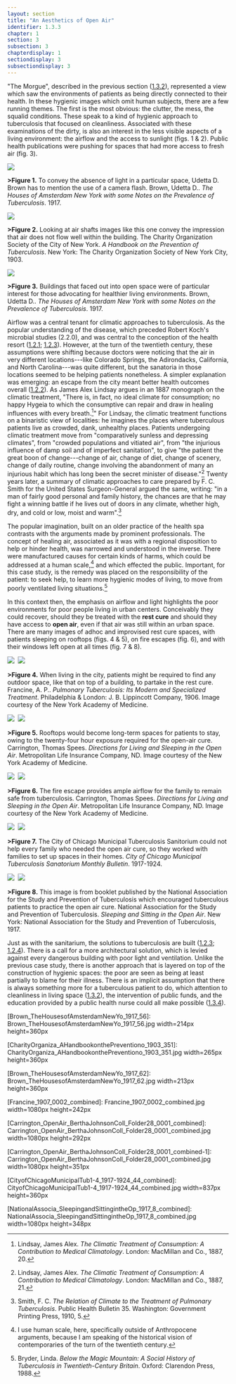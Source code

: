 ```yaml
---
layout: section
title: "An Aesthetics of Open Air"
identifier: 1.3.3
chapter: 1
section: 3
subsection: 3
chapterdisplay: 1
sectiondisplay: 3
subsectiondisplay: 3
---
```


"The Morgue", described in the previous section ([1.3.2](https://tuberculosisspecimen.github.io/diss/dissertation/1_3_2.html)), represented a view which saw the environments of patients as being directly connected to their health. In these hygienic images which omit human subjects, there are a few running themes. The first is the most obvious: the clutter, the mess, the squalid conditions. These speak to a kind of hygienic approach to tuberculosis that focused on cleanliness. Associated with these examinations of the dirty, is also an interest in the less visible aspects of a living environment: the airflow and the access to sunlight (figs. 1 & 2). Public health publications were pushing for spaces that had more access to fresh air (fig. 3).

<img id="Brown_TheHousesofAmsterdamNewYo_1917_56" src="{{ site.baseurl }}/assets/img/Brown_TheHousesofAmsterdamNewYo_1917_56.jpg">

**>Figure 1.** To convey the absence of light in a particular space, Udetta D. Brown has to mention the use of a camera flash. Brown, Udetta D.. *The Houses of Amsterdam New York with some Notes on the Prevalence of Tuberculosis*. 1917.

<img id="CharityOrganiza_AHandbookonthePreventiono_1903_351" src="{{ site.baseurl }}/assets/img/CharityOrganiza_AHandbookonthePreventiono_1903_351.jpg">

**>Figure 2.** Looking at air shafts images like this one convey the impression that air does not flow well within the building. The Charity Organization Society of the City of New York. *A Handbook on the Prevention of Tuberculosis*. New York: The Charity Organization Society of New York City, 1903.

<img id="Brown_TheHousesofAmsterdamNewYo_1917_62" src="{{ site.baseurl }}/assets/img/Brown_TheHousesofAmsterdamNewYo_1917_62.jpg">

**>Figure 3.** Buildings that faced out into open space were of particular interest for those advocating for healthier living environments. Brown, Udetta D.. *The Houses of Amsterdam New York with some Notes on the Prevalence of Tuberculosis*. 1917.

Airflow was a central tenant for climatic approaches to tuberculosis. As the popular understanding of the disease, which preceded Robert Koch's microbial studies (2.2.0), and was central to the conception of the health resort ([1.2.1](https://tuberculosisspecimen.github.io/diss/dissertation/1_2_1.html); [1.2.3](https://tuberculosisspecimen.github.io/diss/dissertation/1_2_3.html)).  However, at the turn of the twentieth century, these assumptions were shifting because doctors were noticing that the air in very different locations---like Colorado Springs, the Adirondacks,  California, and North Carolina---was quite different, but the sanatoria in those locations seemed to be helping patients nonetheless. A simpler explanation was emerging: an escape from the city meant better health outcomes overall ([1.2.2](https://tuberculosisspecimen.github.io/diss/dissertation/1_2_2.html)). As James Alex Lindsay argues in an 1887 monograph on the climatic treatment, "There is, in fact, no ideal climate for consumption; no happy Hygeia to which the consumptive can repair and draw in healing influences with every breath.[^fn1]" For Lindsay, the climatic treatment functions on a binaristic view of localities: he imagines the places where tuberculous patients live as crowded, dank, unhealthy places. Patients undergoing climatic treatment move from "comparatively sunless and depressing climates", from "crowded populations and vitiated air", from "the injurious influence of damp soil and of imperfect sanitation", to give "the patient the great boon of change---change of air, change of diet, change of scenery, change of daily routine, change involving the abandonment of many an injurious habit which has long been the secret minister of disease."[^fn2] Twenty years later, a summary of climatic approaches to care prepared by F. C. Smith for the United States Surgeon-General argued the same, writing: "in a man of fairly good personal and family history, the chances are that he may fight a winning battle if he lives out of doors in any climate, whether high, dry, and cold or low, moist and warm".[^fn3]

The popular imagination, built on an older practice of the health spa contrasts with the arguments made by prominent professionals. The concept of healing air, associated as it was with a regional disposition to help or hinder health, was narrowed and understood in the inverse. There were manufactured causes for certain kinds of harms, which could be addressed at a human scale,[^fn4] and which effected the public. Important, for this case study, is the remedy was placed on the responsibility of the patient: to seek help, to learn more hygienic modes of living, to move from poorly ventilated living situations.[^fn5]

In this context then, the emphasis on airflow and light highlights the poor environments for poor people living in urban centers. Conceivably they could recover, should they be treated with the <span data-tooltip aria-haspopup="true" class="has-tip" data-disable-hover="false" tabindex="1" title="The rest cure was an approach to tuberculosis where patients were encouraged to do as little as possible and rest to recover their energy. It was regularly practiced along side the open air cure."><b>rest cure</b></span> and should they have access to <span data-tooltip aria-haspopup="true" class="has-tip" data-disable-hover="false" tabindex="1" title="The open air approach to treating tuberculosis focused on the constant flow of fresh air. It was often paired with the rest cure."><b>open air</b></span>, even if that air was still within an urban space. There are many images of adhoc and improvised rest cure spaces, with patients sleeping on rooftops (figs. 4 & 5), on fire escapes (fig. 6), and with their windows left open at all times (fig. 7 & 8).

<img id="Carrington_OpenAir_BerthaJohnsonColl_Folder28_0001b" class="opaque" src="{{ site.baseurl }}/assets/img/Carrington_OpenAir_BerthaJohnsonColl_Folder28_0001b_full.jpg">

<img id="Carrington_OpenAir_BerthaJohnsonColl_Folder28_0001b=-2Carrington_OpenAir_BerthaJohnsonColl_Folder28_0001b.jpg">

<img id="Carrington_OpenAir_BerthaJohnsonColl_Folder28_0001b" class="partially-opaque" src="{{ site.baseurl }}/assets/img/Carrington_OpenAir_BerthaJohnsonColl_Folder28_0001b_partial.jpg">

**>Figure 4.** When living in the city, patients might be required to find any outdoor space, like that on top of a building, to partake in the rest cure. Francine, A. P.. *Pulmonary Tuberculosis: Its Modern and Specialized Treatment*. Philadelphia & London: J. B. Lippincott Company, 1906. Image courtesy of the New York Academy of Medicine.

<img id="CityofChicagoMunicipalTub1-4_1917-1924_44" class="opaque" src="{{ site.baseurl }}/assets/img/CityofChicagoMunicipalTub1-4_1917-1924_44_full.jpg">

<img id="CityofChicagoMunicipalTub1-4_1917-1924_44=-2CityofChicagoMunicipalTub1-4_1917-1924_44.jpg">

<img id="CityofChicagoMunicipalTub1-4_1917-1924_44" class="partially-opaque" src="{{ site.baseurl }}/assets/img/CityofChicagoMunicipalTub1-4_1917-1924_44_partial.jpg">

**>Figure 5.** Rooftops would become long-term spaces for patients to stay, owing to the twenty-four hour exposure required for the open-air cure. Carrington, Thomas Spees. *Directions for Living and Sleeping in the Open Air*. Metropolitan Life Insurance Company, ND. Image courtesy of the New York Academy of Medicine.

<img id="Carrington_OpenAir_BerthaJohnsonColl_Folder28_0001b" class="opaque" src="{{ site.baseurl }}/assets/img/Carrington_OpenAir_BerthaJohnsonColl_Folder28_0001b_full.jpg">

<img id="Carrington_OpenAir_BerthaJohnsonColl_Folder28_0001b=-2Carrington_OpenAir_BerthaJohnsonColl_Folder28_0001b.jpg">

<img id="Carrington_OpenAir_BerthaJohnsonColl_Folder28_0001b" class="partially-opaque" src="{{ site.baseurl }}/assets/img/Carrington_OpenAir_BerthaJohnsonColl_Folder28_0001b_partial.jpg">

**>Figure 6.** The fire escape provides ample airflow for the family to remain safe from tuberculosis. Carrington, Thomas Spees. *Directions for Living and Sleeping in the Open Air*. Metropolitan Life Insurance Company, ND. Image courtesy of the New York Academy of Medicine.

<img id="CityofChicagoMunicipalTub1-4_1917-1924_44" class="opaque" src="{{ site.baseurl }}/assets/img/CityofChicagoMunicipalTub1-4_1917-1924_44_full.jpg">

<img id="CityofChicagoMunicipalTub1-4_1917-1924_44=-2CityofChicagoMunicipalTub1-4_1917-1924_44.jpg">

<img id="CityofChicagoMunicipalTub1-4_1917-1924_44" class="partially-opaque" src="{{ site.baseurl }}/assets/img/CityofChicagoMunicipalTub1-4_1917-1924_44_partial.jpg">

**>Figure 7.** The City of Chicago Municipal Tuberculosis Sanitorium could not help every family who needed the open air cure, so they worked with families to set up spaces in their homes.  *City of Chicago Municipal Tuberculosis Sanatorium Monthly Bulletin*. 1917-1924.

<img id="NationalAssocia_SleepingandSittingintheOp_1917_8" class="opaque" src="{{ site.baseurl }}/assets/img/NationalAssocia_SleepingandSittingintheOp_1917_8_full.jpg">

<img id="NationalAssocia_SleepingandSittingintheOp_1917_8=-2NationalAssocia_SleepingandSittingintheOp_1917_8.jpg">

<img id="NationalAssocia_SleepingandSittingintheOp_1917_8" class="partially-opaque" src="{{ site.baseurl }}/assets/img/NationalAssocia_SleepingandSittingintheOp_1917_8_partial.jpg">

**>Figure 8.** This image is from booklet published by the National Association for the Study and Prevention of Tuberculosis which encouraged tuberculous patients to practice the open air cure. National Association for the Study and Prevention of Tuberculosis. *Sleeping and Sitting in the Open Air*. New York: National Association for the Study and Prevention of Tuberculosis, 1917.

Just as with the sanitarium, the solutions to tuberculosis are built ([1.2.3](https://tuberculosisspecimen.github.io/diss/dissertation/1_2_2.html); [1.2.4](https://tuberculosisspecimen.github.io/diss/dissertation/1_2_4.html)). There is a call for a more architectural solution, which is levied against every dangerous building with poor light and ventilation. Unlike the previous case study, there is another approach that is layered on top of the construction of hygienic spaces: the poor are seen as being at least partially to blame for their illness. There is an implicit assumption that there is always something more for a tuberculous patient to do, which attention to cleanliness in living space ([1.3.2](https://tuberculosisspecimen.github.io/diss/dissertation/1_3_2.html)), the intervention of public funds, and the education provided by a public health nurse could all make possible ([1.3.4](https://tuberculosisspecimen.github.io/diss/dissertation/1_3_4.html)).

[Brown_TheHousesofAmsterdamNewYo_1917_56]: Brown_TheHousesofAmsterdamNewYo_1917_56.jpg width=214px height=360px

[CharityOrganiza_AHandbookonthePreventiono_1903_351]: CharityOrganiza_AHandbookonthePreventiono_1903_351.jpg width=265px height=360px

[Brown_TheHousesofAmsterdamNewYo_1917_62]: Brown_TheHousesofAmsterdamNewYo_1917_62.jpg width=213px height=360px

[Francine_1907_0002_combined]: Francine_1907_0002_combined.jpg width=1080px height=242px

[Carrington_OpenAir_BerthaJohnsonColl_Folder28_0001_combined]: Carrington_OpenAir_BerthaJohnsonColl_Folder28_0001_combined.jpg width=1080px height=292px

[Carrington_OpenAir_BerthaJohnsonColl_Folder28_0001_combined-1]: Carrington_OpenAir_BerthaJohnsonColl_Folder28_0001_combined.jpg width=1080px height=351px

[CityofChicagoMunicipalTub1-4_1917-1924_44_combined]: CityofChicagoMunicipalTub1-4_1917-1924_44_combined.jpg width=837px height=360px

[NationalAssocia_SleepingandSittingintheOp_1917_8_combined]: NationalAssocia_SleepingandSittingintheOp_1917_8_combined.jpg width=1080px height=348px

[^fn1]: Lindsay, James Alex. *The Climatic Treatment of Consumption: A Contribution to Medical Climatology*. London: MacMillan and Co., 1887, 20.

[^fn2]: Lindsay, James Alex. *The Climatic Treatment of Consumption: A Contribution to Medical Climatology*. London: MacMillan and Co., 1887, 21.

[^fn3]: Smith, F. C. *The Relation of Climate to the Treatment of Pulmonary Tuberculosis*. Public Health Bulletin 35. Washington: Government Printing Press, 1910, 5.

[^fn4]: I use human scale, here, specifically outside of Anthropocene arguments, because I am speaking of the historical vision of contemporaries of the turn of the twentieth century.

[^fn5]: Bryder, Linda. *Below the Magic Mountain: A Social History of Tuberculosis in Twentieth-Century Britain*. Oxford: Clarendon Press, 1988.